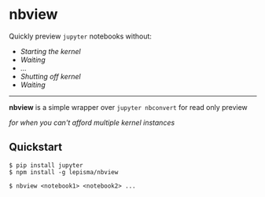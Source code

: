 # nbview

Quickly preview `jupyter` notebooks without:

+ *Starting the kernel*
+ *Waiting*
+ *...*
+ *Shutting off kernel*
+ *Waiting*

---

**nbview** is a simple wrapper over `jupyter nbconvert` for read only preview

*for when you can't afford multiple kernel instances*

## Quickstart

```
$ pip install jupyter
$ npm install -g lepisma/nbview
```

```
$ nbview <notebook1> <notebook2> ...
```
